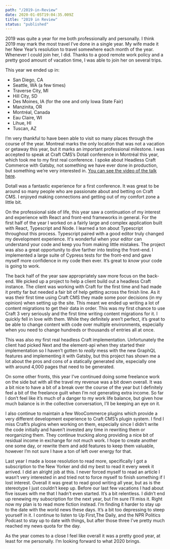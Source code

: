 ```yaml
---
path: "/2019-in-Review"
date: 2020-01-05T19:04:35.009Z
title: "2019 in Review"
status: "published"
---
```


2019 was quite a year for me both professionally and personally. I think 2019 may mark the most travel I’ve done in a single year. My wife made it her New Year’s resolution to travel somewhere each month of the year. Whenever I could join her, I did. Thanks to a good remote work policy and a pretty good amount of vacation time, I was able to join her on several trips.

This year we ended up in:
* San Diego, CA
* Seattle, WA (a few times)
* Traverse City, MI
* Hill City, SD
* Des Moines, IA (for the one and only Iowa State Fair)
* Manzinita, OR
* Montréal, Canada
* Eau Claire, WI
* Lihue, HI
* Tuscan, AZ

I’m very thankful to have been able to visit so many places through the course of the year. Montreal marks the only location that was not a vacation or getaway this year, but it marks an important professional milestone. I was accepted to speak at Craft CMS’s Dotall conference in Montréal this year, which took me to my first real conference. I spoke about Headless Craft Commerce with Gatsby, not something we have ever done in production, but something we’re very interested in. [You can see the video of the talk here](https://vimeo.com/365612517).

Dotall was a fantastic experience for a first conference. It was great to be around so many people who are passionate about and betting on Craft CMS. I enjoyed making connections and getting out of my comfort zone a little bit.

On the professional side of life, this year saw a continuation of my interest and experience with React and front-end frameworks in general. For the first half of the year I worked on a fairly large and complex application built with React, Typescript and Node. I learned a ton about Typescript throughout this process. Typescript paired with a good editor truly changed my development experience. It's wonderful when your editor can understand your code and keep you from making little mistakes. The project was also a great opportunity to dive farther into testing the front-end. I implemented a large suite of Cypress tests for the front-end and gave myself more confidence in my code then ever. It’s great to _know_ your code is going to work.

The back half of the year saw appropriately saw more focus on the back-end. We picked up a project to help a client build out a headless Craft instance. The client was working with Craft for the first time and had made it pretty far but needed a fair bit of help getting across the finish line. As it was their first time using Craft CMS they made some poor decisions (in my opinion) when setting up the site. This meant we ended up writing a lot of content migrations to get their data in order. This was my first chance to use Craft 3 very seriously and the first time writing content migrations for it. I quickly fell in love with them. While they definitely aren’t perfect, it’s great to be able to change content with code over multiple environments, especially when you need to change hundreds or thousands of entries all at once.

This was also my first real headless Craft implementation. Unfortunately the client had picked Next and the element-api when they started their implementation so I haven’t gotten to _really_ mess with the new GraphQL features and implementing it with Gatsby, but this project has shown me a lot about the pros and cons of a statically generated site, especially one with around 4,000 pages that need to be generated.

On some other fronts, this year I’ve continued doing some freelance work on the side but with all the travel my revenue was a bit down overall. It was a bit nice to have a bit of a break over the course of the year but I definitely feel a bit of the freelance guilt when I’m not generating extra income. So far I don’t feel like it’s much of a danger to my work life balance, but given how much balance is in the collective conversation, I’ll be keeping an eye on it.

I also continue to maintain a few WooCommerce plugins which provide a very different development experience to Craft CMS’s plugin system. I find I miss Craft’s plugins when working on them, especially since I didn’t write the code initially and haven’t invested any time in rewriting them or reorganizing them. They continue trucking along providing a nice bit of residual income in exchange for not much work. I hope to create another one some day, or rewrite them and add features to keep them valuable, however I’m not sure I have a ton of left over energy for that.

Last year I made a loose resolution to read more, specifically I got a subscription to the New Yorker and did my best to read it every week it arrived. I did an alright job at this. I never forced myself to read an article I wasn’t very interested in and tried not to force myself to finish something if I lost interest. Overall it was great to read good writing all year, but as is the stereotype I just couldn’t keep up. Before our last few vacations I had about five issues with me that I hadn’t even started. It’s a bit relentless. I didn’t end up renewing my subscription for the next year, but I’m sure I’ll miss it. Right now my plan is to read more fiction instead. I’m finding it harder to stay up to the date with the world news these days. It’s a bit too depressing to steep yourself in it. I continue to listen to Up First,The Daily, and the NPR Politics Podcast to stay up to date with things, but after those three I’ve pretty much reached my news quota for the day.

As the year comes to a close I feel like overall it was a pretty good year, at least for me personally. I’m looking forward to what 2020 brings.
